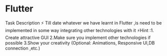 # Flutter
Task Description   ⚡ Till date whatever we have learnt in Flutter ,is need to be implemented in some way integrating other technologies with it   ⚡Hint :1. Create attractive GUI 2.Make sure you implement other technologies if possible 3.Show your creativity (Optional: Animations, Responsive UI,DB connection ,etc.)
